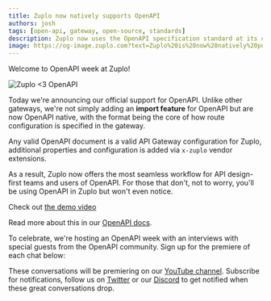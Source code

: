 ```yaml
---
title: Zuplo now natively supports OpenAPI
authors: josh
tags: [open-api, gateway, open-source, standards]
description: Zuplo now uses the OpenAPI specification standard at its core
image: https://og-image.zuplo.com?text=Zuplo%20is%20now%20natively%20powered%20 by%20OpenAPI
---
```


Welcome to OpenAPI week at Zuplo!

![Zuplo <3 OpenAPI](https://cdn.zuplo.com/assets/6843d057-a45e-49c0-a546-bb3702fd0cd1.png)

Today we're announcing our official support for OpenAPI. Unlike other gateways, we're not simply adding an **import feature** for OpenAPI but are now OpenAPI native, with the format being the core of how route configuration is specified in the gateway.

Any valid OpenAPI document is a valid API Gateway configuration for Zuplo, additional properties and configuration is added via `x-zuplo` vendor extensions.

As a result, Zuplo now offers the most seamless workflow for API design-first teams and users of OpenAPI. For those that don't, not to worry, you'll be using OpenAPI in Zuplo but won't even notice.

Check out [the demo video](https://youtu.be/YRDm_tKcS68)

<YouTubeVideo url="https://www.youtube-nocookie.com/embed/YRDm_tKcS68" />

Read more about this in our [OpenAPI docs](/docs/articles/open-api).

To celebrate, we're hosting an OpenAPI week with an interviews with special guests from the OpenAPI community. Sign up for the premiere of each chat below:

<FeaturePremiere name="Darrel Miller" bio="Editor of the OpenAPI specification and API architect at Microsoft." description="On Tuesday, 3/7, we discuss the Future of OpenAPI (and some history)" url="https://youtu.be/L9rUob5_V6E" image="https://cdn.zuplo.com/assets/859169aa-8d1d-4dea-8fbb-f1c0972a5337.png" />

<FeaturePremiere name="Phil Sturgeon" bio="Staff Author and co-host of APIs you won't hate" description="On Wednesday 3/8, we discuss living with OpenAPI in the real world" url="https://youtu.be/mBYKFTbkM8c" image="https://cdn.zuplo.com/assets/32bef4c8-da84-4328-bc9f-460371317c09.png" />

<FeaturePremiere name="Kevin Swiber" bio="Marketing Chair, OpenAPI" description="On Thursday, 3/9 we talk about the spec wars and how OpenAPI plays a role in the API lifecycle" url="https://youtu.be/A61PhWswmHk" image="https://cdn.zuplo.com/assets/340b8a2b-5948-4e3b-91d1-36854692183e.png" />

<FeaturePremiere name="Erik Wilde" bio="Author, RFC 7807" description="On Friday 3/10 we'll look at the new(ish) Problem Details for HTTP APIs specification with one of its authors" url="https://www.youtube.com/channel/UCTH7AlnhkOTPkyaleO3C5wg" image="https://cdn.zuplo.com/assets/6d684d21-693c-4807-9b63-9480fcdd69c4.png" />

These conversations will be premiering on our [YouTube channel](https://www.youtube.com/channel/UCTH7AlnhkOTPkyaleO3C5wg). Subscribe for notifications, follow us on [Twitter](https://twitter.com/zuplo) or our [Discord](https://discord.gg/8QbEjr2MgZ) to get notified when these great conversations drop.
